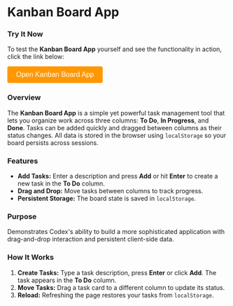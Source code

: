 # Kanban Board App

### Try It Now

To test the **Kanban Board App** yourself and see the functionality in action, click the link below:

<!-- Button to open modal -->
<button id="openModalButton" class="cta-btn">Open Kanban Board App</button>

<!-- Modal -->
<div id="kanban-boardModal">
  <div id="modalContent">
    <span id="closeModal" class="close">&times;</span>
    <iframe src="../../_static/apps/kanban-board/kanban-board.html" title="Kanban Board App"></iframe>
  </div>
</div>

### Overview

The **Kanban Board App** is a simple yet powerful task management tool that lets you organize work across three columns: **To Do**, **In Progress**, and **Done**. Tasks can be added quickly and dragged between columns as their status changes. All data is stored in the browser using `localStorage` so your board persists across sessions.

### Features

- **Add Tasks:** Enter a description and press **Add** or hit **Enter** to create a new task in the **To Do** column.
- **Drag and Drop:** Move tasks between columns to track progress.
- **Persistent Storage:** The board state is saved in `localStorage`.

### Purpose

Demonstrates Codex's ability to build a more sophisticated application with drag-and-drop interaction and persistent client-side data.

### How It Works

1. **Create Tasks:** Type a task description, press **Enter** or click **Add**. The task appears in the **To Do** column.
2. **Move Tasks:** Drag a task card to a different column to update its status.
3. **Reload:** Refreshing the page restores your tasks from `localStorage`.

<script>
// Modal behavior (same as landing page)
document.addEventListener("DOMContentLoaded", function () {
  const modal = document.getElementById("kanban-boardModal");
  const openBtn = document.getElementById("openModalButton");
  const closeBtn = document.getElementById("closeModal");
  openBtn.addEventListener("click", () => {
    modal.style.display = "flex";
  });
  closeBtn.addEventListener("click", () => {
    modal.style.display = "none";
  });
  modal.addEventListener("click", (e) => {
    if (e.target === modal) modal.style.display = "none";
  });
});
</script>

<style>
/* Same styles as other JavaScript of the Day modals */
#kanban-boardModal {
  position: fixed;
  top: 0;
  left: 0;
  width: 100%;
  height: 100%;
  background: rgba(0, 0, 0, 0.5);
  display: none;
  justify-content: center;
  align-items: center;
  z-index: 1000;
}
#modalContent {
  background: white;
  padding: 20px;
  border-radius: 8px;
  position: relative;
  width: 90%;
  max-width: 800px;
}
#modalContent iframe {
  width: 100%;
  height: 70vh;
  border: none;
}
#closeModal {
  position: absolute;
  top: 10px;
  right: 15px;
  font-size: 24px;
  cursor: pointer;
}
.cta-btn {
  background-color: #ff9800;
  color: white;
  padding: 10px 20px;
  border: none;
  border-radius: 4px;
  font-size: 16px;
  cursor: pointer;
}
.cta-btn:hover {
  background-color: #e68900;
}
</style>
